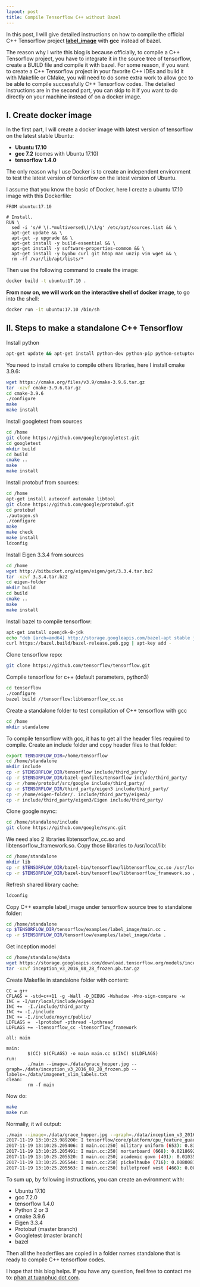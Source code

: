 ```yaml
---
layout: post
title: Compile Tensorflow C++ without Bazel
---
```


In this post, I will give detailed instructions on how to compile the official C++ Tensorflow project [**label_image**](https://github.com/tensorflow/tensorflow/tree/master/tensorflow/examples/label_image) with **gcc** instead of bazel. 

The reason why I write this blog is because officially, to compile a C++ Tensorflow project, you have to integrate it in the source tree of tensorflow, create a BUILD file and compile it with bazel. For some reason, if you want to create a C++ Tensorflow project in your favorite C++ IDEs and build it with Makefile or CMake, you will need to do some extra work to allow gcc to be able to compile successfully C++ Tensorflow codes. The detailed instructions are in the second part, you can skip to it if you want to do directly on your machine instead of on a docker image.

## I. Create docker image
In the first part, I will create a docker image with latest version of tensorflow on the latest stable Ubuntu:
  -  **Ubuntu 17.10**
  -  **gcc 7.2** (comes with Ubuntu 17.10)
  -  **tensorflow 1.4.0**

The only reason why I use Docker is to create an independent environment to test the latest version of tensorfow on the 
latest version of Ubuntu.

I assume that you know the basic of Docker, here I create a ubuntu 17.10 image with this Dockerfile:
```
FROM ubuntu:17.10

# Install.
RUN \
  sed -i 's/# \(.*multiverse$\)/\1/g' /etc/apt/sources.list && \
  apt-get update && \
  apt-get -y upgrade && \
  apt-get install -y build-essential && \
  apt-get install -y software-properties-common && \
  apt-get install -y byobu curl git htop man unzip vim wget && \
  rm -rf /var/lib/apt/lists/*
```
Then use the following command to create the image:
```sh
docker build -t ubuntu:17.10 .
```
**From now on, we will work on the interactive shell of docker image**, to go into the shell:
```sh
docker run -it ubuntu:17.10 /bin/sh
```
## II. Steps to make a standalone C++ Tensorflow
Install python
```sh
apt-get update && apt-get install python-dev python-pip python-setuptools python-sphinx python-yaml python-h5py python3-pip python-numpy python-scipy python-nose
```
You need to install cmake to compile others libraries, here I install cmake 3.9.6:
```sh
wget https://cmake.org/files/v3.9/cmake-3.9.6.tar.gz
tar -xzvf cmake-3.9.6.tar.gz
cd cmake-3.9.6
./configure
make
make install
```
Install googletest from sources
```sh
cd /home
git clone https://github.com/google/googletest.git
cd googletest
mkdir build
cd build
cmake ..
make
make install
```
Install protobuf from sources:
```sh
cd /home
apt-get install autoconf automake libtool
git clone https://github.com/google/protobuf.git
cd protobuf
./autogen.sh
./configure
make
make check
make install
ldconfig
```
Install Eigen 3.3.4 from sources
```sh
cd /home
wget http://bitbucket.org/eigen/eigen/get/3.3.4.tar.bz2
tar -xzvf 3.3.4.tar.bz2
cd eigen-folder
mkdir build
cd build
cmake ..
make
make install
```
Install bazel to compile tensorflow:
```sh
apt-get install openjdk-8-jdk
echo "deb [arch=amd64] http://storage.googleapis.com/bazel-apt stable jdk1.8" | tee /etc/apt/sources.list.d/bazel.list
curl https://bazel.build/bazel-release.pub.gpg | apt-key add -
```
Clone tensorflow repo:
```sh
git clone https://github.com/tensorflow/tensorflow.git
```
Compile tensorflow for c++ (default parameters, python3)
```sh
cd tensorflow
./configure
bazel build //tensorflow:libtensorflow_cc.so
```
Create a standalone folder to test compilation of C++ tensorflow with gcc
```sh
cd /home
mkdir standalone
```
To compile tensorflow with gcc, it has to get all the header files required to compile. Create an include folder and copy header files to that folder:
```sh
export TENSORFLOW_DIR=/home/tensorflow
cd /home/standalone
mkdir include
cp -r $TENSORFLOW_DIR/tensorflow include/third_party/
cp -r $TENSORFLOW_DIR/bazel-genfiles/tensorflow include/third_party/
cp -r /home/protobuf/src/google include/third_party/
cp -r $TENSORFLOW_DIR/third_party/eigen3 include/third_party/
cp -r /home/eigen-folder/. include/third_party/eigen3/
cp -r include/third_party/eigen3/Eigen include/third_party/
```
Clone google nsync:
```sh
cd /home/standalone/include
git clone https://github.com/google/nsync.git
```
We need also 2 libraries libtensorflow_cc.so and libtensorflow_framework.so. Copy those libraries to /usr/local/lib:
```sh
cd /home/standalone
mkdir lib
cp -r $TENSORFLOW_DIR/bazel-bin/tensorflow/libtensorflow_cc.so /usr/local/lib
cp -r $TENSORFLOW_DIR/bazel-bin/tensorflow/libtensorflow_framework.so /usr/local/lib
```
Refresh shared library cache:
```sh
ldconfig
```
Copy C++ example label_image under tensorflow source tree to standalone folder:
```sh
cd /home/standalone
cp $TENSORFLOW_DIR/tensorflow/examples/label_image/main.cc .
cp -r $TENSORFLOW_DIR/tensorflow/examples/label_image/data .
```
Get inception model
```sh
cd /home/standalone/data
wget https://storage.googleapis.com/download.tensorflow.org/models/inception_v3_2016_08_28_frozen.pb.tar.gz
tar -xzvf inception_v3_2016_08_28_frozen.pb.tar.gz
```
Create Makefile in standalone folder with content:
```make
CC = g++
CFLAGS = -std=c++11 -g -Wall -D_DEBUG -Wshadow -Wno-sign-compare -w
INC = -I/usr/local/include/eigen3
INC +=  -I./include/third_party
INC += -I./include
INC += -I./include/nsync/public/
LDFLAGS =  -lprotobuf -pthread -lpthread
LDFLAGS += -ltensorflow_cc -ltensorflow_framework

all: main

main:
        $(CC) $(CFLAGS) -o main main.cc $(INC) $(LDFLAGS)
run:
        ./main --image=./data/grace_hopper.jpg --graph=./data/inception_v3_2016_08_28_frozen.pb --labels=./data/imagenet_slim_labels.txt
clean:
        rm -f main
```
Now do:
```sh
make
make run
```
Normally, it wil output:
```sh
./main --image=./data/grace_hopper.jpg --graph=./data/inception_v3_2016_08_28_frozen.pb --labels=./data/imagenet_slim_labels.txt
2017-11-19 13:10:23.989200: I tensorflow/core/platform/cpu_feature_guard.cc:137]
2017-11-19 13:10:25.205406: I main.cc:250] military uniform (653): 0.834306
2017-11-19 13:10:25.205491: I main.cc:250] mortarboard (668): 0.0218692
2017-11-19 13:10:25.205520: I main.cc:250] academic gown (401): 0.0103579
2017-11-19 13:10:25.205544: I main.cc:250] pickelhaube (716): 0.00800814
2017-11-19 13:10:25.205563: I main.cc:250] bulletproof vest (466): 0.00535088
```
To sum up, by following instructions, you can create an evironment with:
  -  Ubuntu 17.10
  -  gcc 7.2.0
  -  tensorflow 1.4.0
  -  Python 2 or 3
  -  cmake 3.9.6
  -  Eigen 3.3.4
  -  Protobuf (master branch)
  -  Googletest (master branch)
  -  bazel

Then all the headerfiles are copied in a folder names standalone that is ready to compile C++ tensorflow codes.

I hope that this blog helps. If you have any question, feel free to contact me to: [phan at tuanphuc dot com](mailto:phan@tuanphuc.com).

